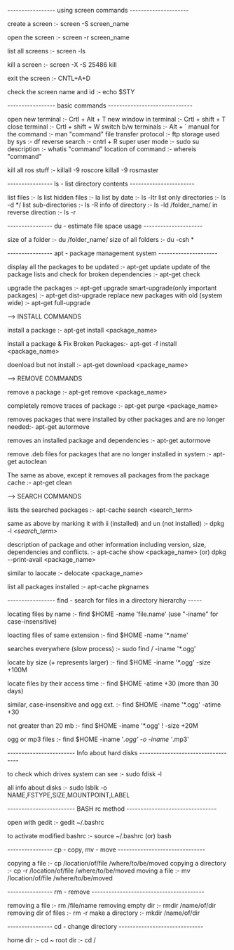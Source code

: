 
----------------- using screen commands ---------------------

create a screen       :- screen -S screen_name

open the screen       :- screen -r screen_name

list all screens      :- screen -ls

kill a screen         :- screen -X -S 25486 kill

exit the screen       :- CNTL+A+D

check the screen name and id :- echo $STY

----------------- basic commands ------------------------------

open new terminal      :- Crtl + Alt + T
new window in terminal :- Crtl + shift + T 
close terminal         :- Crtl + shift + W
switch b/w terminals   :- Alt + `
manual for the command :- man "command"
file transfer protocol :- ftp
storage used by sys    :- df
reverse search         :- cntrl + R
super user mode        :- sudo su
description            :- whatis "command"
location of command    :- whereis "command"

kill all ros stuff     :- killall -9 roscore
			  killall -9 rosmaster


---------------- ls - list directory contents -----------------------

list files            :- ls
list hidden files     :- la
list by date          :- ls -ltr
list only directories :- ls -d */
list sub-directories  :- ls -R
info of directory     :- ls -ld /folder_name/
in reverse direction  :- ls -r

---------------- du - estimate file space usage ---------------------

size of a folder      :- du /folder_name/
size of all folders   :- du -csh *

---------------- apt - package management system ---------------------

display all the packages to be updated :- apt-get update
update of the package lists 
and check for broken dependencies      :- apt-get check

upgrade the packages                   :- apt-get upgrade
smart-upgrade(only important packages) :- apt-get dist-upgrade
replace new packages with old 
(system wide)                          :- apt-get full-upgrade

--> INSTALL COMMANDS

install a package                      :- apt-get install <package_name>

install a package & Fix Broken Packages:- apt-get -f install <package_name>

doenload but not install               :- apt-get download <package_name>

--> REMOVE COMMANDS

remove a package		       :- apt-get remove <package_name>

completely remove traces of package    :- apt-get purge <package_name>

removes packages that were installed by
other packages and are no longer needed:- apt-get autormove

removes an installed package 
and dependencies                       :- apt-get autormove

remove .deb files for packages that 
are no longer installed in system      :- apt-get autoclean

The same as above, except it removes 
all packages from the package cache    :- apt-get clean

--> SEARCH COMMANDS

lists the searched packages            :- apt-cache search <search_term>

same as above by marking it with 
ii (installed) and un (not installed)  :- dpkg -l *<search_term>*

description of package and other 
information including version, size, 
dependencies and conflicts.            :- apt-cache show <package_name> (or) dpkg --print-avail <package_name>

similar to laocate                     :- delocate <package_name>

list all packages installed            :- apt-cache pkgnames



----------------- find - search for files in a directory hierarchy -----

locating files by name                 :- find $HOME -name 'file.name' (use "-iname" for case-insensitive)

loacting files of same extension       :- find $HOME -name '*.name'

searches everywhere (slow process)     :- sudo find / -iname '*.ogg' 

locate by size (+ represents larger)   :- find $HOME -iname '*.ogg' -size +100M 

locate files by their access time      :- find $HOME -atime +30 (more than 30 days)

similar, case-insensitive and ogg ext. :- find $HOME -iname '*.ogg' -atime +30

not greater than 20 mb                 :- find $HOME -iname '*.ogg' ! -size +20M

ogg or mp3 files                       :- find $HOME -iname '*.ogg' -o -iname '*.mp3'

------------------------ Info about hard disks -----------------------------------

to check which drives system can see   :- sudo fdisk -l

all info about disks                   :- sudo lsblk -o NAME,FSTYPE,SIZE,MOUNTPOINT,LABEL

------------------------ BASH rc method --------------------------------

open with gedit                        :- gedit ~/.bashrc

to activate modified bashrc            :- source ~/.bashrc  (or) bash


---------------- cp - copy, mv - move -------------------------------

copying a file	      :- cp /location/of/file /where/to/be/moved
copying a directory   :- cp -r /location/of/file /where/to/be/moved
moving a file         :- mv /location/of/file /where/to/be/moved 

---------------- rm - remove ----------------------------------------

removing a file	      :- rm /file/name
removing empty dir    :- rmdir /name/of/dir
removing dir of files :- rm -r
make a directory      :- mkdir /name/of/dir


---------------- cd - change directory ------------------------------

home dir              :- cd ~ 
root dir              :- cd /












